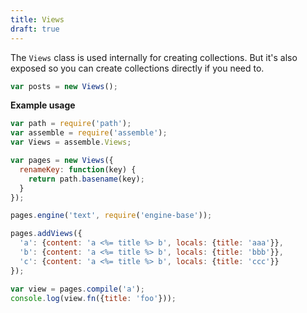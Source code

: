 ```yaml
---
title: Views
draft: true
---
```


The `Views` class is used internally for creating collections. But it's also exposed so you can create collections directly if you need to.

```js
var posts = new Views();
```

**Example usage**

```js
var path = require('path');
var assemble = require('assemble');
var Views = assemble.Views;

var pages = new Views({
  renameKey: function(key) {
    return path.basename(key);
  }
});

pages.engine('text', require('engine-base'));

pages.addViews({
  'a': {content: 'a <%= title %> b', locals: {title: 'aaa'}},
  'b': {content: 'a <%= title %> b', locals: {title: 'bbb'}},
  'c': {content: 'a <%= title %> b', locals: {title: 'ccc'}}
});

var view = pages.compile('a');
console.log(view.fn({title: 'foo'}));
```